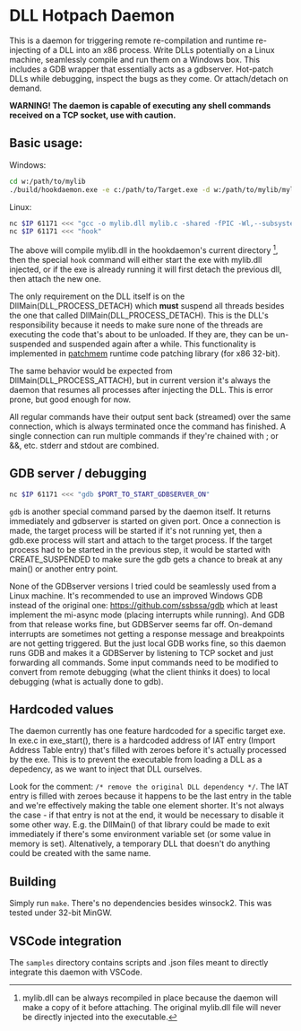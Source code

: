 # DLL Hotpach Daemon

This is a daemon for triggering remote re-compilation and runtime re-injecting of a DLL into an x86 process. Write DLLs potentially on a Linux machine, seamlessly compile and run them on a Windows box. This includes a GDB wrapper that essentially acts as a gdbserver. Hot-patch DLLs while debugging, inspect the bugs as they come. Or attach/detach on demand.

**WARNING! The daemon is capable of executing any shell commands received on a TCP socket, use with caution.**

## Basic usage:

Windows:
```bash
cd w:/path/to/mylib
./build/hookdaemon.exe -e c:/path/to/Target.exe -d w:/path/to/mylib/mylib.dll
```

Linux:
```bash
nc $IP 61171 <<< "gcc -o mylib.dll mylib.c -shared -fPIC -Wl,--subsystem,windows -static-libgcc"
nc $IP 61171 <<< "hook"
```

The above will compile mylib.dll in the hookdaemon's current directory [^1], then the special `hook` command will either start the exe with mylib.dll injected, or if the exe is already running it will first detach the previous dll, then attach the new one.

The only requirement on the DLL itself is on the DllMain(DLL_PROCESS_DETACH) which **must** suspend all threads besides the one that called DllMain(DLL_PROCESS_DETACH). This is the DLL's responsibility because it needs to make sure none of the threads are executing the code that's about to be unloaded. If they are, they can be un-suspended and suspended again after a while. This functionality is implemented in [patchmem](https://github.com/darsto/patchmem) runtime code patching library (for x86 32-bit).

The same behavior would be expected from DllMain(DLL_PROCESS_ATTACH), but in current version it's always the daemon that resumes all processes after injecting the DLL. This is error prone, but good enough for now.

All regular commands have their output sent back (streamed) over the same connection, which is always terminated once the command has finished. A single connection can run multiple commands if they're chained with ; or &&, etc. stderr and stdout are combined.

## GDB server / debugging

```bash
nc $IP 61171 <<< "gdb $PORT_TO_START_GDBSERVER_ON"
```

`gdb` is another special command parsed by the daemon itself. It returns immediately and gdbserver is started on given port. Once a connection is made, the target process will be started if it's not running yet, then a gdb.exe process will start and attach to the target process. If the target process had to be started in the previous step, it would be started with CREATE_SUSPENDED to make sure the gdb gets a chance to break at any main() or another entry point.

None of the GDBserver versions I tried could be seamlessly used from a Linux machine. It's recommended to use an improved Windows GDB instead of the original one: https://github.com/ssbssa/gdb which at least implement the mi-async mode (placing interrupts while running). And GDB from that release works fine, but GDBServer seems far off. On-demand interrupts are sometimes not getting a response message and breakpoints are not getting triggered. But the just local GDB works fine, so this daemon runs GDB and makes it a GDBServer by listening to TCP socket and just forwarding all commands. Some input commands need to be modified to convert from remote debugging (what the client thinks it does) to local debugging (what is actually done to gdb).

## Hardcoded values

The daemon currently has one feature hardcoded for a specific target exe. In exe.c in exe_start(), there is a hardcoded address of IAT entry (Import Address Table entry) that's filled with zeroes before it's actually processed by the exe. This is to prevent the executable from loading a DLL as a depedency, as we want to inject that DLL ourselves.

Look for the comment: `/* remove the original DLL dependency */`. The IAT entry is filled with zeroes because it happens to be the last entry in the table and we're effectively making the table one element shorter. It's not always the case - if that entry is not at the end, it would be necessary to disable it some other way. E.g. the DllMain() of that library could be made to exit immediately if there's some environment variable set (or some value in memory is set). Altenatively, a temporary DLL that doesn't do anything could be created with the same name.

## Building

Simply run `make`. There's no dependencies besides winsock2. This was tested under 32-bit MinGW.

## VSCode integration

The `samples` directory contains scripts and .json files meant to directly integrate this daemon with VSCode.

[^1]: mylib.dll can be always recompiled in place because the daemon will make a copy of it before attaching. The original mylib.dll file will never be directly injected into the executable.
